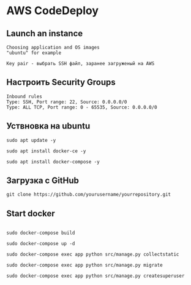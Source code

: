 # AWS CodeDeploy

## Launch an instance

```
Choosing application and OS images
"ubuntu" for example

Key pair - выбрать SSH файл, заранее загруженый на AWS
```

## Настроить Security Groups
```
Inbound rules
Type: SSH, Port range: 22, Source: 0.0.0.0/0
Type: ALL TCP, Port range: 0 - 65535, Source: 0.0.0.0/0
```

## Уствновка на ubuntu
```
sudo apt update -y

sudo apt install docker-ce -y

sudo apt install docker-compose -y
```

## Загрузка с GitHub
```
git clone https://github.com/yourusername/yourrepository.git
```

## Start docker
```

sudo docker-compose build

sudo docker-compose up -d

sudo docker-compose exec app python src/manage.py collectstatic

sudo docker-compose exec app python src/manage.py migrate
 
sudo docker-compose exec app python src/manage.py createsuperuser
```